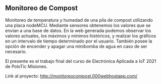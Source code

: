 ## Monitoreo de Compost

Monitoreo de temperatura y humedad de una pila de compost utilizando una placa nodeMCU.
Mediante sensores obtenemos los valores que se envían a una base de datos. En la web 
generada podemos observar los valores actuales, los máximos y mínimos históricos, y
realizar los gráficos en un intervalo de tiempo determinado por el usuario.
También posee la opción de encender y apagar una minibomba de agua en caso de ser necesario.

El presente es el trabajo final del curso de Electrónica Aplicada a IoT 2021 de PoloTic Misiones.

Link al proyecto:
http://monitoreocompost.000webhostapp.com/
